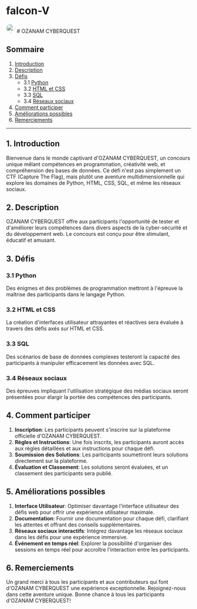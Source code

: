﻿# falcon-V
<img src="https://spimods.github.io/falcon-V/images/logoarr.png" alt="Logo du concours" width="25" height="25" data-canonical-src="https://spimods.github.io/falcon-V/images/logoarr.jpg" style="max-width: 100%;border-radius: 2em;"> # OZANAM CYBERQUEST 

## Sommaire

1. [Introduction](#introduction)
2. [Description](#description)
3. [Défis](#défis)
    - 3.1 [Python](#python)
    - 3.2 [HTML et CSS](#html-et-css)
    - 3.3 [SQL](#sql)
    - 3.4 [Réseaux sociaux](#réseaux-sociaux)
4. [Comment participer](#comment-participer)
5. [Améliorations possibles](#améliorations-possibles)
6. [Remerciements](#remerciements)

---

## 1. Introduction <a name="introduction"></a>

Bienvenue dans le monde captivant d'OZANAM CYBERQUEST, un concours unique mêlant compétences en programmation, créativité web, et compréhension des bases de données. Ce défi n'est pas simplement un CTF (Capture The Flag), mais plutôt une aventure multidimensionnelle qui explore les domaines de Python, HTML, CSS, SQL, et même les réseaux sociaux.

## 2. Description <a name="description"></a>

OZANAM CYBERQUEST offre aux participants l'opportunité de tester et d'améliorer leurs compétences dans divers aspects de la cyber-sécurité et du développement web. Le concours est conçu pour être stimulant, éducatif et amusant.

## 3. Défis <a name="défis"></a>

### 3.1 Python <a name="python"></a>

Des énigmes et des problèmes de programmation mettront à l'épreuve la maîtrise des participants dans le langage Python.

### 3.2 HTML et CSS <a name="html-et-css"></a>

La création d'interfaces utilisateur attrayantes et réactives sera évaluée à travers des défis axés sur HTML et CSS.

### 3.3 SQL <a name="sql"></a>

Des scénarios de base de données complexes testeront la capacité des participants à manipuler efficacement les données avec SQL.

### 3.4 Réseaux sociaux <a name="réseaux-sociaux"></a>

Des épreuves impliquant l'utilisation stratégique des médias sociaux seront présentées pour élargir la portée des compétences des participants.

## 4. Comment participer <a name="comment-participer"></a>

1. **Inscription**: Les participants peuvent s'inscrire sur la plateforme officielle d'OZANAM CYBERQUEST.
2. **Règles et Instructions**: Une fois inscrits, les participants auront accès aux règles détaillées et aux instructions pour chaque défi.
3. **Soumission des Solutions**: Les participants soumettront leurs solutions directement sur la plateforme.
4. **Évaluation et Classement**: Les solutions seront évaluées, et un classement des participants sera publié.

## 5. Améliorations possibles <a name="améliorations-possibles"></a>

1. **Interface Utilisateur**: Optimiser davantage l'interface utilisateur des défis web pour offrir une expérience utilisateur maximale.
2. **Documentation**: Fournir une documentation pour chaque défi, clarifiant les attentes et offrant des conseils supplémentaires.
3. **Réseaux sociaux interactifs**: Intégrez davantage les réseaux sociaux dans les défis pour une expérience immersive.
4. **Événement en temps réel**: Explorer la possibilité d'organiser des sessions en temps réel pour accroître l'interaction entre les participants.

## 6. Remerciements <a name="remerciements"></a>

Un grand merci à tous les participants et aux contributeurs qui font d'OZANAM CYBERQUEST une expérience exceptionnelle. Rejoignez-nous dans cette aventure unique. Bonne chance à tous les participants d'OZANAM CYBERQUEST!
